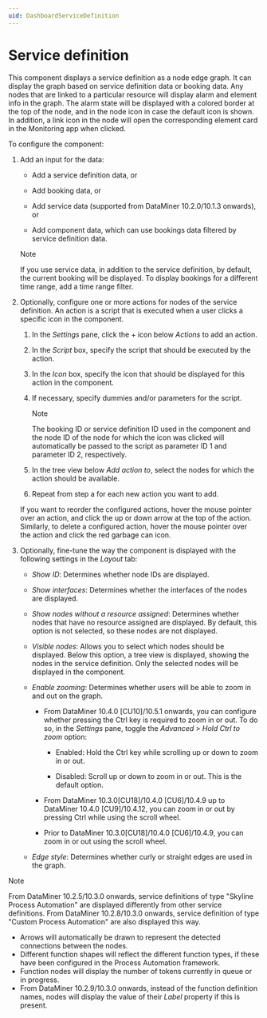 ```yaml
---
uid: DashboardServiceDefinition
---
```


# Service definition

This component displays a service definition as a node edge graph. It can display the graph based on service definition data or booking data. Any nodes that are linked to a particular resource will display alarm and element info in the graph. The alarm state will be displayed with a colored border at the top of the node, and in the node icon in case the default icon is shown. In addition, a link icon in the node will open the corresponding element card in the Monitoring app when clicked.

To configure the component:

1. Add an input for the data:

   - Add a service definition data, or

   - Add booking data, or

   - Add service data (supported from DataMiner 10.2.0/10.1.3 onwards), or

   - Add component data, which can use bookings data filtered by service definition data.

   > [!NOTE]
   > If you use service data, in addition to the service definition, by default, the current booking will be displayed. To display bookings for a different time range, add a time range filter.

1. Optionally, configure one or more actions for nodes of the service definition. An action is a script that is executed when a user clicks a specific icon in the component.

   1. In the *Settings* pane, click the + icon below *Actions* to add an action.

   1. In the *Script* box, specify the script that should be executed by the action.

   1. In the *Icon* box, specify the icon that should be displayed for this action in the component.

   1. If necessary, specify dummies and/or parameters for the script.

      > [!NOTE]
      > The booking ID or service definition ID used in the component and the node ID of the node for which the icon was clicked will automatically be passed to the script as parameter ID 1 and parameter ID 2, respectively.

   1. In the tree view below *Add action to*, select the nodes for which the action should be available.

   1. Repeat from step a for each new action you want to add.

   If you want to reorder the configured actions, hover the mouse pointer over an action, and click the up or down arrow at the top of the action. Similarly, to delete a configured action, hover the mouse pointer over the action and click the red garbage can icon.

1. Optionally, fine-tune the way the component is displayed with the following settings in the *Layout* tab:

   - *Show ID*: Determines whether node IDs are displayed.

   - *Show interfaces*: Determines whether the interfaces of the nodes are displayed.

   - *Show nodes without a resource assigned*: Determines whether nodes that have no resource assigned are displayed. By default, this option is not selected, so these nodes are not displayed.

   - *Visible nodes*: Allows you to select which nodes should be displayed. Below this option, a tree view is displayed, showing the nodes in the service definition. Only the selected nodes will be displayed in the component.

   - *Enable zooming*: Determines whether users will be able to zoom in and out on the graph.

     - From DataMiner 10.4.0 [CU10]/10.5.1 onwards<!--RN 41387-->, you can configure whether pressing the Ctrl key is required to zoom in or out. To do so, in the *Settings* pane, toggle the *Advanced* > *Hold Ctrl to zoom* option:

       - Enabled: Hold the Ctrl key while scrolling up or down to zoom in or out.

       - Disabled: Scroll up or down to zoom in or out. This is the default option.

     - From DataMiner 10.3.0[CU18]/10.4.0 [CU6]/10.4.9<!--RN 40017--> up to DataMiner 10.4.0 [CU9]/10.4.12, you can zoom in or out by pressing Ctrl while using the scroll wheel.

     - Prior to DataMiner 10.3.0[CU18]/10.4.0 [CU6]/10.4.9, you can zoom in or out using the scroll wheel.

   - *Edge style*: Determines whether curly or straight edges are used in the graph.

> [!NOTE]
> From DataMiner 10.2.5/10.3.0 onwards, service definitions of type "Skyline Process Automation" are displayed differently from other service definitions. From DataMiner 10.2.8/10.3.0 onwards, service definition of type "Custom Process Automation" are also displayed this way.
>
> - Arrows will automatically be drawn to represent the detected connections between the nodes.
> - Different function shapes will reflect the different function types, if these have been configured in the Process Automation framework.
> - Function nodes will display the number of tokens currently in queue or in progress.
> - From DataMiner 10.2.9/10.3.0 onwards, instead of the function definition names, nodes will display the value of their *Label* property if this is present.
